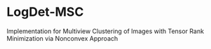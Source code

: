 # LogDet-MSC
Implementation for Multiview Clustering of Images with Tensor Rank Minimization via Nonconvex Approach
